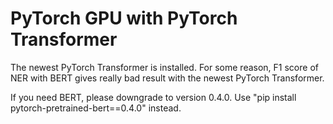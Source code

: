 # PyTorch GPU with PyTorch Transformer

The newest PyTorch Transformer is installed. For some reason, F1 score of NER with BERT gives really bad result with the newest PyTorch Transformer.

If you need BERT, please downgrade to version 0.4.0. Use "pip install pytorch-pretrained-bert==0.4.0" instead.


